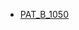 *	[PAT_B_1050](https://github.com/jJayyyyyyy/cs/blob/master/OJ/PAT/basic_level/1050_%E8%9E%BA%E6%97%8B%E7%9F%A9%E9%98%B5)